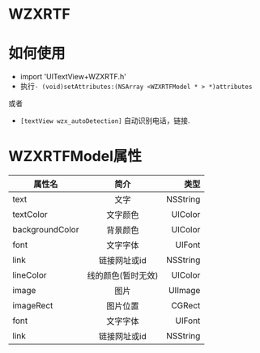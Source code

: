 # WZXRTF

# 如何使用
- import 'UITextView+WZXRTF.h'
- 执行`- (void)setAttributes:(NSArray <WZXRTFModel * > *)attributes`

或者

- `[textView wzx_autoDetection]` 自动识别电话，链接.

# WZXRTFModel属性
| 属性名        | 简介           | 类型  |
| ------------- |:-------------:| -----:|
|text|文字|NSString|
|textColor|文字颜色|UIColor|
|backgroundColor|背景颜色|UIColor|
|font| 文字字体|UIFont|
|link|链接网址或id|NSString|
|lineColor|线的颜色(暂时无效)|UIColor|
|image|图片|UIImage|
|imageRect|图片位置|CGRect|
|font|文字字体|UIFont|
|link|链接网址或id|NSString|
